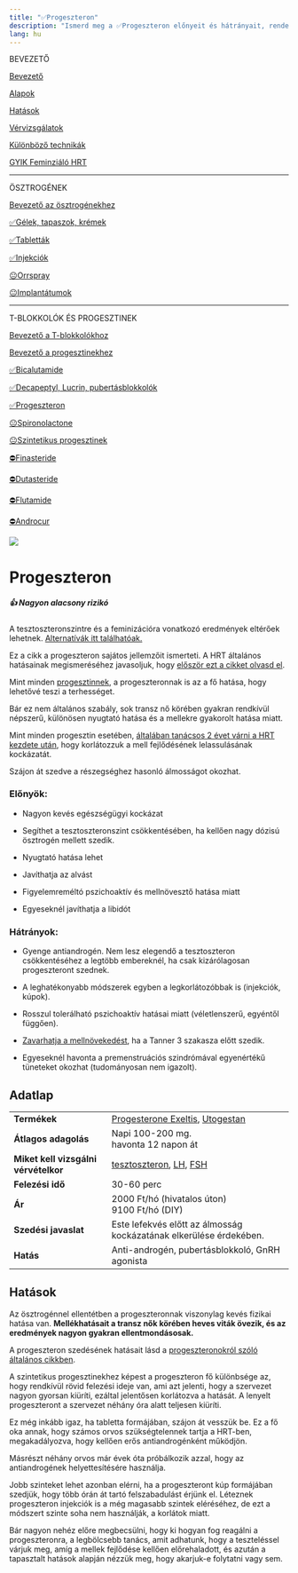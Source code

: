 ```yaml
---
title: "✅Progeszteron"
description: "Ismerd meg a ✅Progeszteron előnyeit és hátrányait, rendelkezésre álló alternatívákkal és adagolási útmutatókkal."
lang: hu
---
```


<div class="floating-columns">

<div class="floating-bar">

BEVEZETŐ

[Bevezető](/#/entry?id=feminizalo-hormonterapia)

[Alapok](/#/entry?id=feminizalo-hormonterapia-alapok)

[Hatások](/#/entry?id=feminizalo-hormonterapia-hatasok)

[Vérvizsgálatok](/#/entry?id=feminizalo-hormonterapia-vervizsgalatok)

[Különböző technikák](/#/entry?id=feminizalo-hormonterapia-technikak)

[GYIK Feminziáló HRT](/#/entry?id=feminizalo-hormonterapia-gyik)

<hr />

ÖSZTROGÉNEK

[Bevezető az ösztrogénekhez](/#/entry?id=osztrogenek)

[✅Gélek, tapaszok, krémek](/#/entry?id=feminizalo-gelek-tapaszok-kremek)

[✅Tabletták](/#/entry?id=feminizalo-tablettak)

[✅Injekciók](/#/entry?id=feminizalo-injekciok)

[😐Orrspray](/#/entry?id=orrspray)

[😐Implantátumok](/#/entry?id=implantatumok)

<hr />

T-BLOKKOLÓK ÉS PROGESZTINEK

[Bevezető a T-blokkolókhoz](/#/entry?id=t-blokkolok)

[Bevezető a progesztinekhez](/#/entry?id=progesztinek)

[✅Bicalutamide](/#/entry?id=bicalutamide)

[✅Decapeptyl, Lucrin, pubertásblokkolók](/#/entry?id=decapeptyl)

[✅Progeszteron](/#/entry?id=progeszteron)

[😐Spironolactone](/#/entry?id=spironolactone)

[😐Szintetikus progesztinek](/#/entry?id=szintetikus-progesztinek)

[⛔Finasteride](/#/entry?id=finasteride)

[⛔Dutasteride](/#/entry?id=dutasteride)

[⛔Flutamide](/#/entry?id=flutamide)

[⛔Androcur](/#/entry?id=androcur)

</div>

<div class="wiki-content">

<div class="header-image"><img src="assets/images/undraw_wishes.svg" /></div>

# Progeszteron

<div class="infobox success">
<h5>👍 Nagyon alacsony rizikó</h5>
    
A tesztoszteronszintre és a feminizációra vonatkozó eredmények eltérőek lehetnek. [Alternatívák itt találhatóak.](/#/entry?id=t-blokkolok)

</div>

<div class="infobox info">

Ez a cikk a progeszteron sajátos jellemzőit ismerteti. A HRT általános hatásainak megismeréséhez javasoljuk, hogy [először ezt a cikket olvasd el](/#/entry?id=feminizalo-hormonterapia-hatasok).

</div>

Mint minden [progesztinnek](/#/entry?id=progesztinek), a progeszteronnak is az a fő hatása, hogy lehetővé teszi a terhességet.

Bár ez nem általános szabály, sok transz nő körében gyakran rendkívül népszerű, különösen nyugtató hatása és a mellekre gyakorolt hatása miatt.

Mint minden progesztin esetében, [általában tanácsos 2 évet várni a HRT kezdete után](/#/entry?id=feminizalo-hormonterapia-alapok), hogy korlátozzuk a mell fejlődésének lelassulásának kockázatát.

Szájon át szedve a részegséghez hasonló álmosságot okozhat.

### Előnyök:

* Nagyon kevés egészségügyi kockázat

* Segíthet a tesztoszteronszint csökkentésében, ha kellően nagy dózisú ösztrogén mellett szedik.

* Nyugtató hatása lehet

* Javíthatja az alvást

* Figyelemreméltó pszichoaktív és mellnövesztő hatása miatt

* Egyeseknél javíthatja a libidót

### Hátrányok:

* Gyenge antiandrogén. Nem lesz elegendő a tesztoszteron csökkentéséhez a legtöbb embereknél, ha csak kizárólagosan progeszteront szednek.

* A leghatékonyabb módszerek egyben a legkorlátozóbbak is (injekciók, kúpok).

* Rosszul tolerálható pszichoaktív hatásai miatt (véletlenszerű, egyéntől függően).

* [Zavarhatja a mellnövekedést](/#/entry?id=feminizalo-hormonterapia-alapok), ha a Tanner 3 szakasza előtt szedik.

* Egyeseknél havonta a premenstruációs szindrómával egyenértékű tüneteket okozhat (tudományosan nem igazolt).

## Adatlap

<table>
    <tbody>
        <tr>
            <td><b>Termékek</b></td>
            <td>
                <a href="https://www.hazipatika.com/gyogyszerkereso/termek/progesterone_exeltis_200_mg_lagy_kapszula/59273">Progesterone Exeltis</a>,
                <a href="https://www.hazipatika.com/gyogyszerkereso/termek/utrogestan_100_mg_lagy_kapszula/6647">Utogestan</a>
            </td>
        </tr>
        <tr>
            <td><b>Átlagos adagolás</b></td>
            <td>Napi 100-200 mg.<br />havonta 12 napon át</td>
        </tr>
        <tr>
            <td><b>Miket kell vizsgálni vérvételkor</b></td>
            <td>
                <a href="https://hu.wikipedia.org/wiki/Tesztoszteron">tesztoszteron</a>,
                <a href="https://hu.wikipedia.org/wiki/Luteiniz%C3%A1l%C3%B3_hormon">LH</a>,
                <a href="https://hu.wikipedia.org/wiki/Follikuluszstimul%C3%A1l%C3%B3_hormon">FSH</a>
            </td>
        </tr>
        <tr>
            <td><b>Felezési idő</b></td>
            <td>30-60 perc</td>
        </tr>
        <tr>
            <td><b>Ár</b></td>
            <td>2000 Ft/hó (hivatalos úton)<br />9100 Ft/hó (DIY)</td>
        </tr>
         <tr>
            <td><b>Szedési javaslat</b></td>
            <td>Este lefekvés előtt az álmosság kockázatának elkerülése érdekében.</td>
        </tr>
        <tr>
            <td><b>Hatás</b></td>
            <td>Anti-androgén, pubertásblokkoló, GnRH agonista</td>
        </tr>
    </tbody>
</table>

## Hatások

Az ösztrogénnel ellentétben a progeszteronnak viszonylag kevés fizikai hatása van. **Mellékhatásait a transz nők körében heves viták övezik, és az eredmények nagyon gyakran ellentmondásosak.**

A progeszteron szedésének hatásait lásd a [progeszteronokról szóló általános cikkben](/#/entry?id=progesztinek).

A szintetikus progesztinekhez képest a progeszteron fő különbsége az, hogy rendkívül rövid felezési ideje van, ami azt jelenti, hogy a szervezet nagyon gyorsan kiüríti, ezáltal jelentősen korlátozva a hatását. A lenyelt progeszteront a szervezet néhány óra alatt teljesen kiüríti.

Ez még inkább igaz, ha tabletta formájában, szájon át vesszük be. Ez a fő oka annak, hogy számos orvos szükségtelennek tartja a HRT-ben, megakadályozva, hogy kellően erős antiandrogénként működjön.

Másrészt néhány orvos már évek óta próbálkozik azzal, hogy az antiandrogének helyettesítésére használja.

Jobb szinteket lehet azonban elérni, ha a progeszteront kúp formájában szedjük, hogy több órán át tartó felszabadulást érjünk el. Léteznek progeszteron injekciók is a még magasabb szintek eléréséhez, de ezt a módszert szinte soha nem használják, a korlátok miatt.

Bár nagyon nehéz előre megbecsülni, hogy ki hogyan fog reagálni a progeszteronra, a legbölcsebb tanács, amit adhatunk, hogy a teszteléssel várjuk meg, amíg a mellek fejlődése kellően előrehaladott, és azután a tapasztalt hatások alapján nézzük meg, hogy akarjuk-e folytatni vagy sem.



</div>